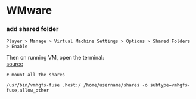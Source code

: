 # WMware

### add shared folder

```
Player > Manage > Virtual Machine Settings > Options > Shared Folders > Enable
```

Then on running VM, open the terminal:\
[source](https://docs.vmware.com/en/VMware-Workstation-Pro/16.0/com.vmware.ws.using.doc/GUID-AB5C80FE-9B8A-4899-8186-3DB8201B1758.html)

```
# mount all the shares

/usr/bin/vmhgfs-fuse .host:/ /home/username/shares -o subtype=vmhgfs-fuse,allow_other
```
